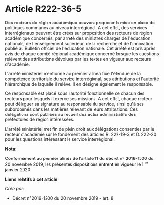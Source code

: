 # Article R222-36-5

Des recteurs de région académique peuvent proposer la mise en place de politiques communes au niveau interrégional. A cet
effet, des services interrégionaux peuvent être créés sur proposition des recteurs de région académique concernés, par arrêté
des ministres chargés de l'éducation nationale, de l'enseignement supérieur, de la recherche et de l'innovation publié au
Bulletin officiel de l'éducation nationale. Cet arrêté est pris après avis de chaque comité régional académique concerné
lorsque les questions relèvent des attributions dévolues par les textes en vigueur aux recteurs d'académie.

L'arrêté ministériel mentionné au premier alinéa fixe l'étendue de la compétence territoriale du service interrégional, ses
attributions et l'autorité hiérarchique de laquelle il relève. Il en désigne également le responsable.

Ce responsable est placé sous l'autorité fonctionnelle de chacun des recteurs pour lesquels il exerce ses missions. A cet
effet, chaque recteur peut déléguer sa signature au responsable du service, ainsi qu'à ses subordonnés dans les matières
relevant de leurs attributions. Ces délégations sont publiées au recueil des actes administratifs des préfectures de région
intéressées.

L'arrêté ministériel met fin de plein droit aux délégations consenties par le recteur d'académie sur le fondement des
articles R. 222-19-3 et D. 222-20 pour les questions intéressant le service interrégional.

**Nota:**

<font color="black">Conformément au premier alinéa de l’article 11 du décret n° 2019-1200 du 20 novembre 2019, les présentes
dispositions entrent en vigueur le 1
    <sup>er</sup> janvier 2020.</font>

**Liens relatifs à cet article**

_Créé par_:

  - Décret n°2019-1200 du 20 novembre 2019 - art. 8
